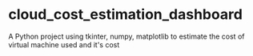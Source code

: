 # cloud_cost_estimation_dashboard
A Python project using tkinter, numpy, matplotlib to estimate the cost of virtual machine used and it's cost
